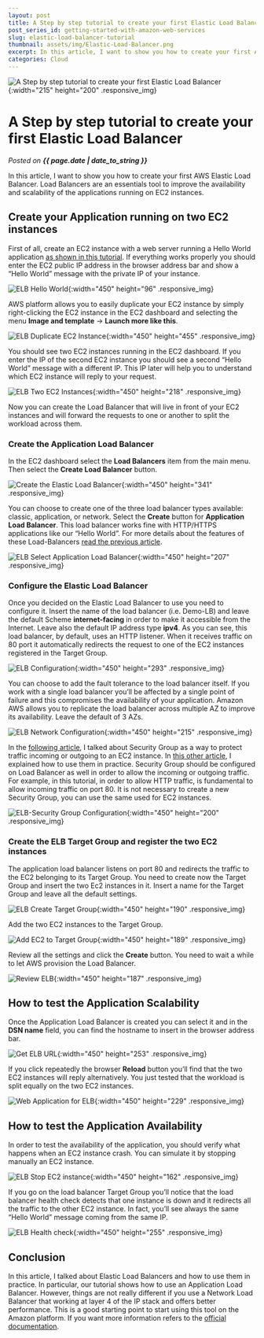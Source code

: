 ```yaml
---
layout: post
title: A Step by step tutorial to create your first Elastic Load Balancer
post_series_id: getting-started-with-amazon-web-services
slug: elastic-load-balancer-tutorial
thumbnail: assets/img/Elastic-Load-Balancer.png
excerpt: In this article, I want to show you how to create your first AWS Elastic Load Balancer in the Amazon AWS platform.
categories: Cloud
---
```


![A Step by step tutorial to create your first Elastic Load Balancer](assets/img/Elastic-Load-Balancer.png){:width="215" height="200" .responsive_img}

# A Step by step tutorial to create your first Elastic Load Balancer
_Posted on **{{ page.date | date_to_string }}**_

In this article, I want to show you how to create your first AWS Elastic Load Balancer. Load Balancers are an essentials tool to improve the availability and scalability of the applications running on EC2 instances.

## Create your Application running on two EC2 instances

First of all, create an EC2 instance with a web server running a Hello World application [as shown in this tutorial](definitive-amazon-ec2-tutorial-step-by-step-guide-beginners). If everything works properly you should enter the EC2 public IP address in the browser address bar and show a “Hello World” message with the private IP of your instance.

![ELB Hello World](assets/img/2-ELB-Hello-World.png){:width="450" height="96" .responsive_img}

AWS platform allows you to easily duplicate your EC2 instance by simply right-clicking the EC2 instance in the EC2 dashboard and selecting the menu **Image and template** -> **Launch more like this**.

![ELB Duplicate EC2 Instance](assets/img/1-ELB-Duplicate-Ec2-Instance.png){:width="450" height="455" .responsive_img}

You should see two EC2 instances running in the EC2 dashboard. If you enter the IP of the second EC2 instance you should see a second “Hello World” message with a different IP. This IP later will help you to understand which EC2 instance will reply to your request.

![ELB Two EC2 Instances](assets/img/3-ELB-Two-Ec2-Instances.png){:width="450" height="218" .responsive_img}

Now you can create the Load Balancer that will live in front of your EC2 instances and will forward the requests to one or another to split the workload across them.

### Create the Application Load Balancer

In the EC2 dashboard select the **Load Balancers** item from the main menu. Then select the **Create Load Balancer** button.

![Create the Elastic Load Balancer](assets/img/4-ELB-Create-Load-Balancer.png){:width="450" height="341" .responsive_img}

You can choose to create one of the three load balancer types available: classic, application, or network. Select the **Create** button for **Application Load Balancer**. This load balancer works fine with HTTP/HTTPS applications like our “Hello World”. For more details about the features of these Load-Balancers [read the previous article](how-to-increase-amazon-ec2-availability-and-scalability).

![ELB Select Application Load Balancer](assets/img/5-ELB-Load-Balancer-Type.png){:width="450" height="207" .responsive_img}

### Configure the Elastic Load Balancer

Once you decided on the Elastic Load Balancer to use you need to configure it. Insert the name of the load balancer (i.e. Demo-LB) and leave the default Scheme **internet-facing** in order to make it accessible from the Internet. Leave also the default IP address type **ipv4**. As you can see, this load balancer, by default, uses an HTTP listener. When it receives traffic on 80 port it automatically redirects the request to one of the EC2 instances registered in the Target Group.

![ELB Configuration](assets/img/6-ELB-Configuration.png){:width="450" height="293" .responsive_img}

You can choose to add the fault tolerance to the load balancer itself. If you work with a single load balancer you’ll be affected by a single point of failure and this compromises the availability of your application. Amazon AWS allows you to replicate the load balancer across multiple AZ to improve its availability. Leave the default of 3 AZs.

![ELB Network Configuration](assets/img/7-ELB-Configure-Network.png){:width="450" height="215" .responsive_img}

In the [following article](amazon-ec2-for-beginners), I talked about Security Group as a way to protect traffic incoming or outgoing to an EC2 instance. In [this other article](definitive-amazon-ec2-tutorial-step-by-step-guide-beginners), I explained how to use them in practice. Security Group should be configured on Load Balancer as well in order to allow the incoming or outgoing traffic. For example, in this tutorial, in order to allow HTTP traffic, is fundamental to allow incoming traffic on port 80. It is not necessary to create a new Security Group, you can use the same used for EC2 instances.

![ELB-Security Group Configuration](assets/img/8-ELB-Configure-Security-Group.png){:width="450" height="200" .responsive_img}

### Create the ELB Target Group and register the two EC2 instances

The application load balancer listens on port 80 and redirects the traffic to the EC2 belonging to its Target Group. You need to create now the Target Group and insert the two Ec2 instances in it. Insert a name for the Target Group and leave all the default settings.

![ELB Create Target Group](assets/img/9-ELB-Create-Target-Group.png){:width="450" height="190" .responsive_img}

Add the two EC2 instances to the Target Group.

![Add EC2 to Target Group](assets/img/10-Add-EC2-to-Target-Group.png){:width="450" height="189" .responsive_img}

Review all the settings and click the **Create** button. You need to wait a while to let AWS provision the Load Balancer.

![Review ELB](assets/img/11-Review-ELB.png){:width="450" height="187" .responsive_img}

## How to test the Application Scalability

Once the Application Load Balancer is created you can select it and in the **DSN name** field, you can find the hostname to insert in the browser address bar.

![Get ELB URL](assets/img/12-Get-ELB-URL.png){:width="450" height="253" .responsive_img}

If you click repeatedly the browser **Reload** button you’ll find that the two EC2 instances will reply alternatively. You just tested that the workload is split equally on the two EC2 instances.

![Web Application for ELB](assets/img/14-Web-Application-ELB.png){:width="450" height="229" .responsive_img}

## How to test the Application Availability

In order to test the availability of the application, you should verify what happens when an EC2 instance crash. You can simulate it by stopping manually an EC2 instance.

![ELB Stop EC2 instance](assets/img/15-ELB-Stop-EC2-instance.png){:width="450" height="162" .responsive_img}

If you go on the load balancer Target Group you’ll notice that the load balancer health check detects that one instance is down and it redirects all the traffic to the other EC2 instance. In fact, you’ll see always the same “Hello World” message coming from the same IP.

![ELB Health check](assets/img/ELB-Health-check.png){:width="450" height="255" .responsive_img}

## Conclusion

In this article, I talked about Elastic Load Balancers and how to use them in practice. In particular, our tutorial shows how to use an Application Load Balancer. However, things are not really different if you use a Network Load Balancer that working at layer 4 of the IP stack and offers better performance. This is a good starting point to start using this tool on the Amazon platform. If you want more information refers to the [official documentation](https://aws.amazon.com/it/elasticloadbalancing/?whats-new-cards-elb.sort-by=item.additionalFields.postDateTime&whats-new-cards-elb.sort-order=desc).